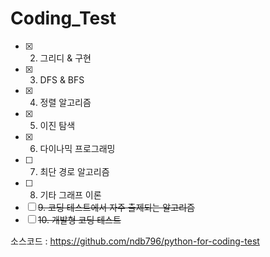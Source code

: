 # Coding_Test

- [x] 2. 그리디 & 구현
- [x] 3. DFS & BFS
- [x] 4. 정렬 알고리즘
- [x] 5. 이진 탐색
- [x] 6. 다이나믹 프로그래밍
- [ ] 7. 최단 경로 알고리즘
- [ ] 8. 기타 그래프 이론
- [ ] ~~9. 코딩 테스트에서 자주 출제되는 알고리즘~~
- [ ] ~~10. 개발형 코딩 테스트~~

소스코드 : https://github.com/ndb796/python-for-coding-test
